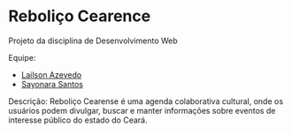 # Reboliço Cearence

Projeto da disciplina de Desenvolvimento Web  

Equipe:   
   * [Lailson Azevedo](https://github.com/lailson93)
   * [Sayonara Santos](https://github.com/sayonarasantos)  

Descrição: Reboliço Cearense é uma agenda colaborativa cultural, onde os usuários podem divulgar, buscar e manter informações sobre eventos de interesse público do estado do Ceará.
